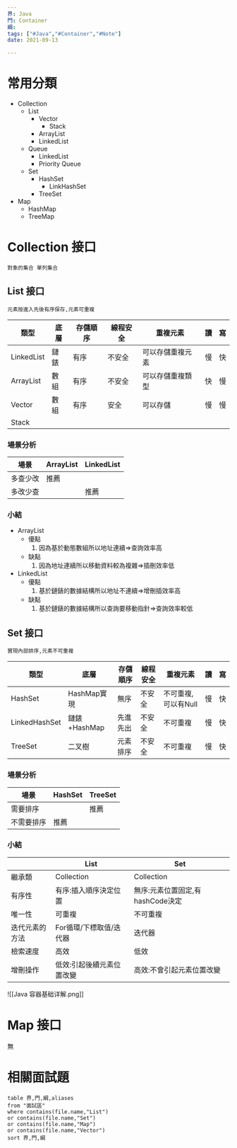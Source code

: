 ```yaml
---
界: Java
門: Container
綱: 
tags: ["#Java","#Container","#Note"]
date: 2021-09-13

---
```


# 常用分類
- Collection
	- List
		- Vector
			- Stack
		- ArrayList
		- LinkedList
	- Queue
		- LinkedList
		- Priority Queue
	- Set
		- HashSet
			- LinkHashSet
		- TreeSet
- Map
	- HashMap
	- TreeMap

# Collection 接口
	對象的集合 單列集合

## List 接口
	元素按進入先後有序保存,元素可重複

| 類型       | 底層 | 存儲順序 | 線程安全 | 重複元素         | 讀  | 寫  |
| ---------- | ---- | -------- | -------- | ---------------- | --- | --- |
| LinkedList | 鏈錶 | 有序     | 不安全   | 可以存儲重複元素 | 慢  | 快  |
| ArrayList  | 數組 | 有序     | 不安全   | 可以存儲重複類型 | 快  | 慢  |
| Vector     | 數組 | 有序     | 安全     | 可以存儲         | 慢  | 慢  |
| Stack      |      |          |          |                  |     |     |

### 場景分析
| 場景     | ArrayList | LinkedList |
| -------- | --------- | ---------- |
| 多查少改 | 推薦      |            |
| 多改少查 |           | 推薦       | 

### 小結

-	ArrayList	
	-	優點 
		1. 因為基於動態數組所以地址連續=>查詢效率高
	-	缺點
		1.	因為地址連續所以移動資料較為複雜=>插刪效率低
-	LinkedList
	-	優點
		1.	基於鏈錶的數據結構所以地址不連續=>增刪插效率高
	-	缺點
		1.	基於鏈錶的數據結構所以查詢要移動指針=>查詢效率較低

## Set 接口
	實現內部排序,元素不可重複

| 類型          | 底層         | 存儲順序 | 線程安全 | 重複元素            | 讀  | 寫  |
| ------------- | ------------ | -------- | -------- | ------------------- | --- | --- |
| HashSet       | HashMap實現  | 無序     | 不安全   | 不可重複,可以有Null | 慢  | 快  |
| LinkedHashSet | 鏈錶+HashMap | 先進先出 | 不安全   | 不可重複            | 慢  | 快  |
| TreeSet       | 二叉樹       | 元素排序 | 不安全   | 不可重複            | 慢  | 快  | 


### 場景分析
| 場景       | HashSet | TreeSet |
| ---------- | ------- | ------- |
| 需要排序   |         | 推薦    |
| 不需要排序 | 推薦    |         |

### 小結
|                | List                      | Set                              |
| -------------- | ------------------------- | -------------------------------- |
| 繼承類         | Collection                | Collection                       |
| 有序性         | 有序:插入順序決定位置     | 無序:元素位置固定,有hashCode決定 |
| 唯一性         | 可重複                    | 不可重複                         |
| 迭代元素的方法 | For循環/下標取值/迭代器   | 迭代器                           |
| 檢索速度       | 高效                      | 低效                             |
| 增刪操作       | 低效:引起後續元素位置改變 | 高效:不會引起元素位置改變                                 |

![[Java 容器基础详解.png]]

#  Map 接口

無

# 相關面試題

```dataview
table 界,門,綱,aliases
from "面試區"
where contains(file.name,"List")
or contains(file.name,"Set") 
or contains(file.name,"Map")
or contains(file.name,"Vector")
sort 界,門,綱
```
